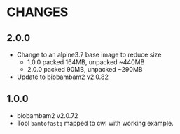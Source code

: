 # CHANGES

## 2.0.0

* Change to an alpine3.7 base image to reduce size
  * 1.0.0 packed 164MB, unpacked ~440MB
  * 2.0.0 packed 90MB, unpacked ~290MB
* Update to biobambam2 v2.0.82

## 1.0.0

* biobambam2 v2.0.72
* Tool `bamtofastq` mapped to cwl with working example.
